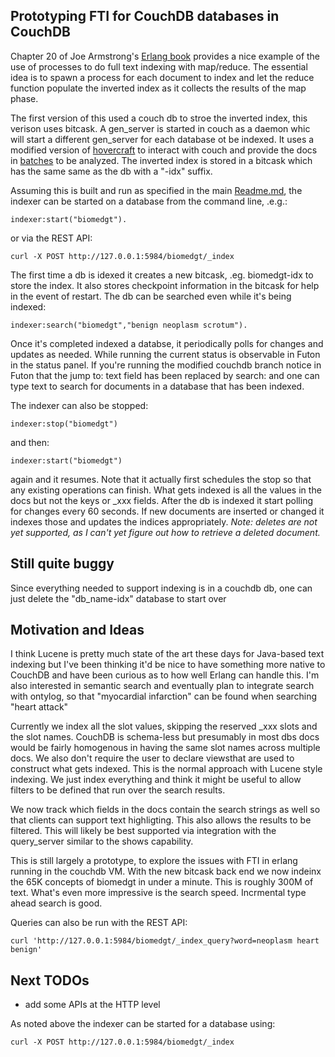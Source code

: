## Prototyping FTI for CouchDB databases in CouchDB

Chapter 20 of Joe Armstrong's <a href="http://www.pragprog.com/titles/jaerlang/programming-erlang">Erlang book</a> provides a nice example of the use of processes to do full text indexing with map/reduce. The essential idea is to spawn a process for each document to index and let the reduce function populate the inverted index as it collects the results of the map phase. 

The first version of this used a couch db to stroe the inverted index, this verison uses bitcask. A gen_server is started in couch as a daemon whic will start a different gen_server for each database ot be indexed. It uses a modified version of <a href="http://github.com/jchris/hovercraft">hovercraft</a> to interact with couch and provide the docs in <a href="http://github.com/bdionne/bitstore/blob/bitcast/src/search/indexer_couchdb_crawler.erl">batches</a> to be analyzed. The inverted index is stored in a bitcask which has the same same as the db with a "-idx" suffix.

Assuming this is built and run as specified in the main [Readme.md](http://github.com/bdionne/bitstore/tree/bitcask), the indexer can be started on a database from the command line, .e.g.:

    indexer:start("biomedgt").

or via the REST API:

    curl -X POST http://127.0.0.1:5984/biomedgt/_index

The first time a db is idexed it creates a new bitcask, .eg. biomedgt-idx to store the index. It also stores checkpoint information in the bitcask for help in the event of restart. The db can be searched even while it's being indexed:

    indexer:search("biomedgt","benign neoplasm scrotum").

Once it's completed indexed a databse, it periodically polls for changes and updates as needed. While running the current status is observable in Futon in the status panel. If you're running the modified couchdb branch notice in Futon that the jump to: text field has been replaced by search: and one can type text to search for documents in a database that has been indexed.

The indexer can also be stopped:

    indexer:stop("biomedgt") 

and then:

    indexer:start("biomedgt") 

again and it resumes. Note that it actually first schedules the stop so that any existing operations can finish. What gets indexed is all the values in the docs but not the keys or _xxx fields. After the db is indexed it start polling for changes every 60 seconds. If new documents are inserted or changed it indexes those and updates the indices appropriately. *Note: deletes are not yet supported, as I can't yet figure out how to retrieve a deleted document.*

## Still quite buggy

Since everything needed to support indexing is in a couchdb db, one can just delete the "db_name-idx" database to start over

## Motivation and Ideas

I think Lucene is pretty much state of the art these days for Java-based text indexing but I've been thinking it'd be nice to have something more native to CouchDB and have been curious as to how well Erlang can handle this. I'm also interested in semantic search and eventually plan to integrate search with ontylog, so that "myocardial infarction" can be found when searching "heart attack"

Currently we index all the slot values, skipping the reserved _xxx slots and the slot names. CouchDB is schema-less but presumably in most dbs docs would be fairly homogenous in having the same slot names across multiple docs. We also don't require the user to declare viewsthat are used to construct what gets indexed. This is the normal approach with Lucene style indexing. We just index everything and think it might be useful to allow filters to be defined that run over the search results.

We now track which fields in the docs contain the search strings as well so that clients can support text highligting. This also allows the results to be filtered. This will likely be best supported via integration with the query_server similar to the shows capability.

This is still largely a prototype, to explore the issues with FTI in erlang running in the couchdb VM.
With the new bitcask back end we now indeinx the 65K concepts of biomedgt in under a minute. This is roughly 300M of text. What's even more impressive is the search speed. Incrmental type ahead search is good. 

Queries can also be run with the REST API:

    curl 'http://127.0.0.1:5984/biomedgt/_index_query?word=neoplasm heart benign'

## Next TODOs

* add some APIs at the HTTP level

As noted above the indexer can be started for a database using:

    curl -X POST http://127.0.0.1:5984/biomedgt/_index








 
